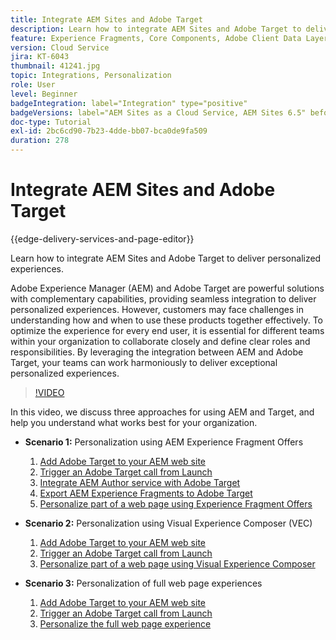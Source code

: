 ```yaml
---
title: Integrate AEM Sites and Adobe Target
description: Learn how to integrate AEM Sites and Adobe Target to deliver personalized experiences.
feature: Experience Fragments, Core Components, Adobe Client Data Layer
version: Cloud Service
jira: KT-6043
thumbnail: 41241.jpg
topic: Integrations, Personalization
role: User
level: Beginner
badgeIntegration: label="Integration" type="positive"
badgeVersions: label="AEM Sites as a Cloud Service, AEM Sites 6.5" before-title="false"
doc-type: Tutorial
exl-id: 2bc6cd90-7b23-4dde-bb07-bca0de9fa509
duration: 278
---
```

# Integrate AEM Sites and Adobe Target

{{edge-delivery-services-and-page-editor}}

Learn how to integrate AEM Sites and Adobe Target to deliver personalized experiences.

Adobe Experience Manager (AEM) and Adobe Target are powerful solutions with complementary capabilities, providing seamless integration to deliver personalized experiences. However, customers may face challenges in understanding how and when to use these products together effectively. To optimize the experience for every end user, it is essential for different teams within your organization to collaborate closely and define clear roles and responsibilities. By leveraging the integration between AEM and Adobe Target, your teams can work harmoniously to deliver exceptional personalized experiences.

>[!VIDEO](https://video.tv.adobe.com/v/41241?quality=12&learn=on)

In this video, we discuss three approaches for using AEM and Target, and help you understand what works best for your organization.

* __Scenario 1:__ Personalization using AEM Experience Fragment Offers

    1. [Add Adobe Target to your AEM web site](./add-target-launch-extension.md)
    1. [Trigger an Adobe Target call from Launch](./load-and-fire-target.md)
    1. [Integrate AEM Author service with Adobe Target](./setup-aem-target-cloud-service.md)
    1. [Export AEM Experience Fragments to Adobe Target](./export-experience-fragment-target.md)
    1. [Personalize part of a web page using Experience Fragment Offers](./create-target-activity.md)

* __Scenario 2:__ Personalization using Visual Experience Composer (VEC)

    1. [Add Adobe Target to your AEM web site](./add-target-launch-extension.md)
    1. [Trigger an Adobe Target call from Launch](./load-and-fire-target.md)
    1. [Personalize part of a web page using Visual Experience Composer](./personalization-using-vec.md)

* __Scenario 3:__ Personalization of full web page experiences

    1. [Add Adobe Target to your AEM web site](./add-target-launch-extension.md)
    1. [Trigger an Adobe Target call from Launch](./load-and-fire-target.md)
    1. [Personalize the full web page experience](./personalization-web-page.md)
